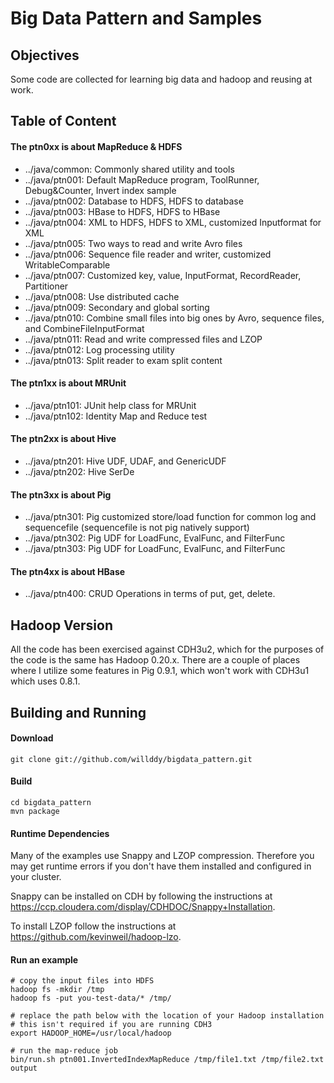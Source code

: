 Big Data Pattern and Samples 
=============================================================
## Objectives
Some code are collected for learning big data and hadoop and reusing at work.

## Table of Content
#### The ptn0xx is about MapReduce & HDFS
* ../java/common: Commonly shared utility and tools
* ../java/ptn001: Default MapReduce program, ToolRunner, Debug&Counter, Invert index sample
* ../java/ptn002: Database to HDFS, HDFS to database
* ../java/ptn003: HBase to HDFS, HDFS to HBase
* ../java/ptn004: XML to HDFS, HDFS to XML, customized Inputformat for XML
* ../java/ptn005: Two ways to read and write Avro files
* ../java/ptn006: Sequence file reader and writer, customized WritableComparable
* ../java/ptn007: Customized key, value, InputFormat, RecordReader, Partitioner
* ../java/ptn008: Use distributed cache
* ../java/ptn009: Secondary and global sorting
* ../java/ptn010: Combine small files into big ones by Avro, sequence files, and CombineFileInputFormat
* ../java/ptn011: Read and write compressed files and LZOP
* ../java/ptn012: Log processing utility
* ../java/ptn013: Split reader to exam split content

#### The ptn1xx is about MRUnit
* ../java/ptn101: JUnit help class for MRUnit
* ../java/ptn102: Identity Map and Reduce test

#### The ptn2xx is about Hive
* ../java/ptn201: Hive UDF, UDAF, and GenericUDF
* ../java/ptn202: Hive SerDe

#### The ptn3xx is about Pig
* ../java/ptn301: Pig customized store/load function for common log and sequencefile (sequencefile is not pig natively support)
* ../java/ptn302: Pig UDF for LoadFunc, EvalFunc, and FilterFunc
* ../java/ptn303: Pig UDF for LoadFunc, EvalFunc, and FilterFunc

#### The ptn4xx is about HBase
* ../java/ptn400: CRUD Operations in terms of put, get, delete.

## Hadoop Version

All the code has been exercised against CDH3u2, which for the purposes
of the code is the same has Hadoop 0.20.x.  There are a couple of places
where I utilize some features in Pig 0.9.1, which won't work with CDH3u1
which uses 0.8.1.


## Building and Running

#### Download 

<pre><code>git clone git://github.com/willddy/bigdata_pattern.git
</code></pre>

#### Build

<pre><code>cd bigdata_pattern
mvn package
</code></pre>

#### Runtime Dependencies

Many of the examples use Snappy and LZOP compression.  Therefore you may get runtime errors if you don't have them installed and configured
in your cluster.

Snappy can be installed on CDH by following the instructions at https://ccp.cloudera.com/display/CDHDOC/Snappy+Installation.

To install LZOP follow the instructions at https://github.com/kevinweil/hadoop-lzo.

#### Run an example
<pre><code># copy the input files into HDFS
hadoop fs -mkdir /tmp
hadoop fs -put you-test-data/* /tmp/

# replace the path below with the location of your Hadoop installation
# this isn't required if you are running CDH3
export HADOOP_HOME=/usr/local/hadoop

# run the map-reduce job
bin/run.sh ptn001.InvertedIndexMapReduce /tmp/file1.txt /tmp/file2.txt output
</code></pre>
